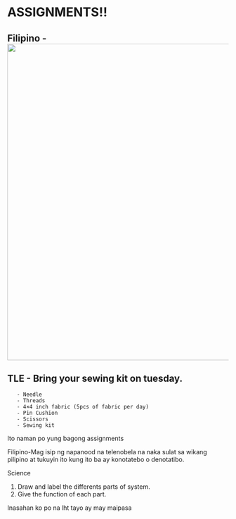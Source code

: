 # ASSIGNMENTS!!

## Filipino - <img src="https://scontent.fmnl30-2.fna.fbcdn.net/v/t1.15752-9/373364894_604991191846325_8870457842455679723_n.jpg?_nc_cat=100&ccb=1-7&_nc_sid=ae9488&_nc_eui2=AeFes_b_dY9Z66DpwwRSp-gwVfA42iuiipBV8DjaK6KKkDQ0mYNvwWl49B_N3Qj-vsxsr9VeHcDiK0c0V7sDvkzy&_nc_ohc=k-T_0XAplVYAX82t7MW&_nc_ht=scontent.fmnl30-2.fna&oh=03_AdThbDXL1yQ7k4AyyWv2uq2KLPQmshYsuXQUw2XxPUSqmg&oe=65250C2B" width="1280" height="720">

## TLE - Bring your sewing kit on tuesday.

       - Needle
       - Threads
       - 4×4 inch fabric (5pcs of fabric per day)
       - Pin Cushion
       - Scissors
       - Sewing kit

Ito naman po yung bagong assignments

Filipino-Mag isip ng napanood na telenobela na naka sulat sa wikang pilipino at tukuyin ito kung ito ba ay konotatebo o denotatibo.


Science
1. Draw and label the differents parts of system.
2. Give the function of each part.


 Inasahan ko po na lht tayo ay may maipasa
